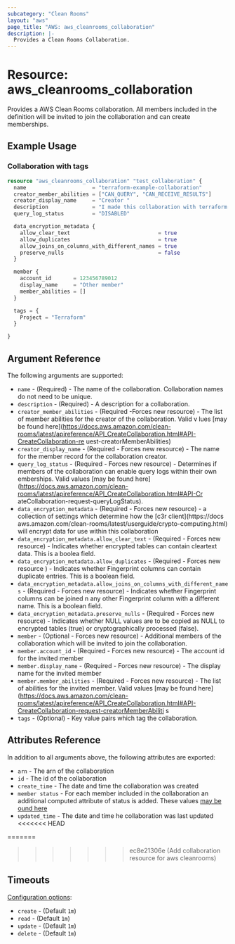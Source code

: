 ```yaml
---
subcategory: "Clean Rooms"
layout: "aws"
page_title: "AWS: aws_cleanrooms_collaboration"
description: |-
  Provides a Clean Rooms Collaboration.
---
```


# Resource: aws_cleanrooms_collaboration

Provides a AWS Clean Rooms collaboration.  All members included in the definition will be invited to
join the collaboration and can create memberships.

## Example Usage

### Collaboration with tags

```terraform
resource "aws_cleanrooms_collaboration" "test_collaboration" {
  name                     = "terraform-example-collaboration"
  creator_member_abilities = ["CAN_QUERY", "CAN_RECEIVE_RESULTS"]
  creator_display_name     = "Creator "
  description              = "I made this collaboration with terraform!"
  query_log_status         = "DISABLED"

  data_encryption_metadata {
    allow_clear_text                            = true
    allow_duplicates                            = true
    allow_joins_on_columns_with_different_names = true
    preserve_nulls                              = false
  }

  member {
    account_id       = 123456789012
    display_name     = "Other member"
    member_abilities = []
  }

  tags = {
    Project = "Terraform"
  }

}
```

## Argument Reference

The following arguments are supported:

* `name` - (Required) - The name of the collaboration.  Collaboration names do not need to be unique.
* `description` - (Required) - A description for a collaboration.
* `creator_member_abilities` - (Required -Forces new resource) - The list of member abilities for the creator of the collaboration.  Valid v
lues [may be found here](https://docs.aws.amazon.com/clean-rooms/latest/apireference/API_CreateCollaboration.html#API-CreateCollaboration-re
uest-creatorMemberAbilities)
* `creator_display_name` - (Required - Forces new resource) - The name for the member record for the collaboration creator.
* `query_log_status` - (Required - Forces new resource) - Determines if members of the collaboration can enable query logs within their own
emberships. Valid values [may be found here](https://docs.aws.amazon.com/clean-rooms/latest/apireference/API_CreateCollaboration.html#API-Cr
ateCollaboration-request-queryLogStatus).
* `data_encryption_metadata` - (Required - Forces new resource) - a collection of settings which determine how the [c3r client](https://docs
aws.amazon.com/clean-rooms/latest/userguide/crypto-computing.html) will encrypt data for use within this collaboration
* `data_encryption_metadata.allow_clear_text` - (Required - Forces new resource) - Indicates whether encrypted tables can contain cleartext data. This is a boolea
 field.
* `data_encryption_metadata.allow_duplicates` - (Required - Forces new resource ) - Indicates whether Fingerprint columns can contain duplicate entries. This is a
boolean field.
* `data_encryption_metadata.allow_joins_on_columns_with_different_names` - (Required - Forces new resource) - Indicates whether Fingerprint columns can be joined
n any other Fingerprint column with a different name. This is a boolean field.
* `data_encryption_metadata.preserve_nulls` - (Required - Forces new resource) - Indicates whether NULL values are to be copied as NULL to encrypted tables (true)
or cryptographically processed (false).
* `member` - (Optional - Forces new resource) - Additional members of the collaboration which will be invited to join the collaboration.
* `member.account_id` - (Required - Forces new resource) - The account id for the invited member
* `member.display_name` - (Required - Forces new resource) - The display name for the invited member
* `member.member_abilities` - (Required - Forces new resource) - The list of abilities for the invited member. Valid values [may be found here](https://docs.aws.amazon.com/clean-rooms/latest/apireference/API_CreateCollaboration.html#API-CreateCollaboration-request-creatorMemberAbiliti
s
* `tags` - (Optional) - Key value pairs which tag the collaboration.

## Attributes Reference

In addition to all arguments above, the following attributes are exported:

* `arn` - The arn of the collaboration
* `id` - The id of the collaboration
* `create_time` - The date and time the collaboration was created
* `member status` - For each member included in the collaboration an additional computed attribute of status is added. These values [may be
ound here](https://docs.aws.amazon.com/clean-rooms/latest/apireference/API_MemberSummary.html#API-Type-MemberSummary-status)
* `updated_time` - The date and time he collaboration was last updated
<<<<<<< HEAD

=======
>>>>>>> ec8e21306e (Add collaboration resource for aws cleanrooms)

## Timeouts

[Configuration options](https://developer.hashicorp.com/terraform/language/resources/syntax#operation-timeouts):

- `create` - (Default `1m`)
- `read` - (Default `1m`)
- `update` - (Default `1m`)
- `delete` - (Default `1m`)
